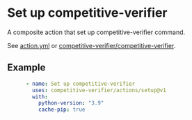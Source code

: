 # Set up competitive-verifier
A composite action that set up competitive-verifier command.

See [action.yml](action.yml) or [competitive-verifier/competitive-verifier](https://github.com/competitive-verifier/competitive-verifier).

## Example

```yml
      - name: Set up competitive-verifier
        uses: competitive-verifier/actions/setup@v1
        with:
          python-version: "3.9"
          cache-pip: true
```